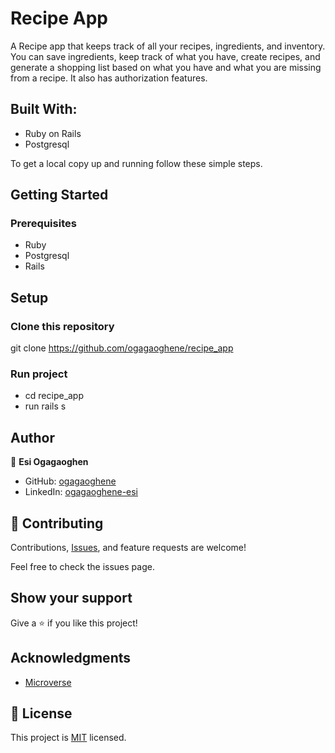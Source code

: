 # Recipe App
A Recipe app that keeps track of all your recipes, ingredients, and inventory. You can save ingredients, keep track of what you have, create recipes, and generate a shopping list based on what you have and what you are missing from a recipe. It also has authorization features.

## Built With:

- Ruby on Rails
- Postgresql

To get a local copy up and running follow these simple steps.

## Getting Started


### Prerequisites
- Ruby
- Postgresql
- Rails

## Setup

### Clone this repository
git clone https://github.com/ogagaoghene/recipe_app


### Run project
- cd recipe_app
- run rails s


## Author

👤 **Esi Ogagaoghen**

- GitHub: [ogagaoghene](https://github.com/ogagaoghene)
- LinkedIn: [ogagaoghene-esi](https://www.linkedin.com/in/ogagaoghene-esi) 

## 🤝 Contributing

Contributions, [Issues](https://github.com/ogagaoghene/recipe_app/issues), and feature requests are welcome!

Feel free to check the issues page.

## Show your support
Give a ⭐️ if you like this project!


## Acknowledgments

- [Microverse](https://www.microverse.org/)


## 📝 License

This project is [MIT](https://github.com/looh16/blog_app/blob/main/LICENSE) licensed.
